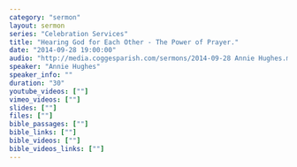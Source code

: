 ```yaml
---
category: "sermon"
layout: sermon
series: "Celebration Services"
title: "Hearing God for Each Other - The Power of Prayer."
date: "2014-09-28 19:00:00"
audio: "http://media.coggesparish.com/sermons/2014-09-28 Annie Hughes.mp3"
speaker: "Annie Hughes"
speaker_info: ""
duration: "30"
youtube_videos: [""]
vimeo_videos: [""]
slides: [""]
files: [""]
bible_passages: [""]
bible_links: [""]
bible_videos: [""]
bible_videos_links: [""]
---
```

